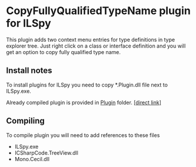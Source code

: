 # CopyFullyQualifiedTypeName plugin for ILSpy

This plugin adds two context menu entries for type definitions in type explorer tree. Just right click on a class or interface definition and you will get an option to copy fully qualified type name.

## Install notes

To install plugins for ILSpy you need to copy *.Plugin.dll file next to ILSpy.exe.

Already compiled plugin is provided in [Plugin][1] folder. [[direct link]][2]

## Compiling

To compile plugin you will need to add references to these files

 - ILSpy.exe
 - ICSharpCode.TreeView.dll
 - Mono.Cecil.dll

  [1]: ILSpy.CopyFullyQualifiedTypeName.Plugin/tree/master/Plugin
  [2]: ILSpy.CopyFullyQualifiedTypeName.Plugin/raw/master/Plugin/ILSpy.CopyFullyQualifiedTypeName.Plugin.dll